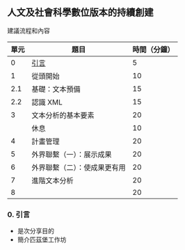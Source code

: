 ## 人文及社會科學數位版本的持續創建

建議流程和內容

單元 | 題目 | 時間（分鐘）|
---- | ---- | ----------- |
 0 | [引言](#0-引言) |  5 |   
 1 | 從頭開始 |  10 |
 2.1 | 基礎：文本預備  |  15 |
 2.2 | 認識 XML  |  15 |
 3 | 文本分析的基本要素  |  20 |
 &nbsp; | 休息  |  10 |
 4 | 計畫管理  |  20 |
 5 | 外界聯繫（一）：展示成果  |  20 |
 6 | 外界聯繫（二）：使成果更有用  |  20 |
 7 | 進階文本分析 |  20 |
 8 | &nbsp; |  20 |



### 0. 引言
* 是次分享目的
* 簡介匹茲堡工作坊
